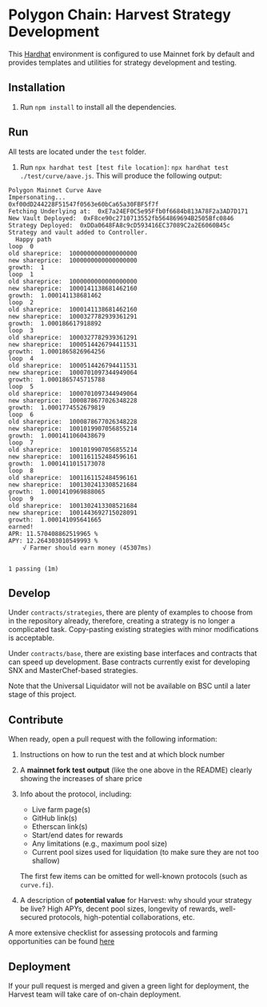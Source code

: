 # Polygon Chain: Harvest Strategy Development

This [Hardhat](https://hardhat.org/) environment is configured to use Mainnet fork by default and provides templates and utilities for strategy development and testing.

## Installation

1. Run `npm install` to install all the dependencies.

## Run

All tests are located under the `test` folder.

1. Run `npx hardhat test [test file location]`: `npx hardhat test ./test/curve/aave.js`. This will produce the following output:
  ```
  Polygon Mainnet Curve Aave
Impersonating...
0xf00dD244228F51547f0563e60bCa65a30FBF5f7f
Fetching Underlying at:  0xE7a24EF0C5e95Ffb0f6684b813A78F2a3AD7D171
New Vault Deployed:  0xF8ce90c2710713552fb564869694B2505Bfc0846
Strategy Deployed:  0xDDa0648FA8c9cD593416EC37089C2a2E6060B45c
Strategy and vault added to Controller.
    Happy path
loop  0
old shareprice:  1000000000000000000
new shareprice:  1000000000000000000
growth:  1
loop  1
old shareprice:  1000000000000000000
new shareprice:  1000141138681462160
growth:  1.000141138681462
loop  2
old shareprice:  1000141138681462160
new shareprice:  1000327782939361291
growth:  1.000186617918892
loop  3
old shareprice:  1000327782939361291
new shareprice:  1000514426794411531
growth:  1.0001865826964256
loop  4
old shareprice:  1000514426794411531
new shareprice:  1000701097344949064
growth:  1.0001865745715788
loop  5
old shareprice:  1000701097344949064
new shareprice:  1000878677026348228
growth:  1.0001774552679819
loop  6
old shareprice:  1000878677026348228
new shareprice:  1001019907056855214
growth:  1.0001411060438679
loop  7
old shareprice:  1001019907056855214
new shareprice:  1001161152484596161
growth:  1.0001411015173078
loop  8
old shareprice:  1001161152484596161
new shareprice:  1001302413308521684
growth:  1.0001410969888065
loop  9
old shareprice:  1001302413308521684
new shareprice:  1001443692715028091
growth:  1.000141095641665
earned!
APR: 11.570408862519965 %
APY: 12.264303010549993 %
      √ Farmer should earn money (45307ms)


  1 passing (1m)
  ```

## Develop

Under `contracts/strategies`, there are plenty of examples to choose from in the repository already, therefore, creating a strategy is no longer a complicated task. Copy-pasting existing strategies with minor modifications is acceptable.

Under `contracts/base`, there are existing base interfaces and contracts that can speed up development.
Base contracts currently exist for developing SNX and MasterChef-based strategies.

Note that the Universal Liquidator will not be available on BSC until a later stage of this project.

## Contribute

When ready, open a pull request with the following information:
1. Instructions on how to run the test and at which block number
2. A **mainnet fork test output** (like the one above in the README) clearly showing the increases of share price
3. Info about the protocol, including:
   - Live farm page(s)
   - GitHub link(s)
   - Etherscan link(s)
   - Start/end dates for rewards
   - Any limitations (e.g., maximum pool size)
   - Current pool sizes used for liquidation (to make sure they are not too shallow)

   The first few items can be omitted for well-known protocols (such as `curve.fi`).

5. A description of **potential value** for Harvest: why should your strategy be live? High APYs, decent pool sizes, longevity of rewards, well-secured protocols, high-potential collaborations, etc.

A more extensive checklist for assessing protocols and farming opportunities can be found [here](https://www.notion.so/harvestfinance/Farm-ops-check-list-7cd2e0d9da364252ac465cb8a176f0e0)

## Deployment

If your pull request is merged and given a green light for deployment, the Harvest team will take care of on-chain deployment.
